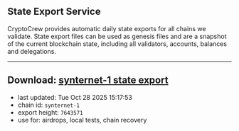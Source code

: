 ## State Export Service
CryptoCrew provides automatic daily state exports for all chains we validate. State export files can be used as genesis files and are a snapshot of the current blockchain state, including all validators, accounts, balances and delegations.

---
**Download: [synternet-1 state export](https://dl-eu2.ccvalidators.com/SERVICE/synternet/synternet-1_export_7643571.json)**
---

- last updated: Tue Oct 28 2025 15:17:53
- chain id: `synternet-1`
- export height: `7643571`
- use for: airdrops, local tests, chain recovery
